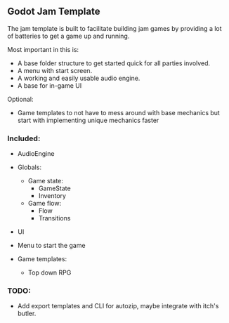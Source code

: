 ## Godot Jam Template


The jam template is built to facilitate building jam games by providing 
a lot of batteries to get a game up and running.

Most important in this is:
* A base folder structure to get started quick for all parties involved.
* A menu with start screen.
* A working and easily usable audio engine.
* A base for in-game UI 

Optional:
* Game templates to not have to mess around with base mechanics but start with implementing unique mechanics faster



### Included:

* AudioEngine
* Globals:
    * Game state:
        * GameState
        * Inventory
    * Game flow:
        * Flow
        * Transitions
* UI 
* Menu to start the game


* Game templates:
    * Top down RPG

### TODO:

* Add export templates and CLI for autozip, maybe integrate with itch's butler.
